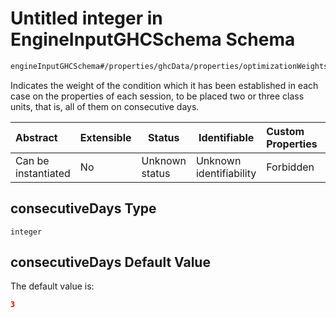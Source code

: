 # Untitled integer in EngineInputGHCSchema Schema

```txt
engineInputGHCSchema#/properties/ghcData/properties/optimizationWeights/properties/teachingSessions/properties/consecutiveDays
```

 Indicates the weight of the condition which it has been established in each case on the properties of each session, to be placed two or three class units, that is, all of them on consecutive days.


| Abstract            | Extensible | Status         | Identifiable            | Custom Properties | Additional Properties | Access Restrictions | Defined In                                                         |
| :------------------ | ---------- | -------------- | ----------------------- | :---------------- | --------------------- | ------------------- | ------------------------------------------------------------------ |
| Can be instantiated | No         | Unknown status | Unknown identifiability | Forbidden         | Allowed               | none                | [ghc.schema.json\*](../out/ghc.schema.json "open original schema") |

## consecutiveDays Type

`integer`

## consecutiveDays Default Value

The default value is:

```json
3
```

